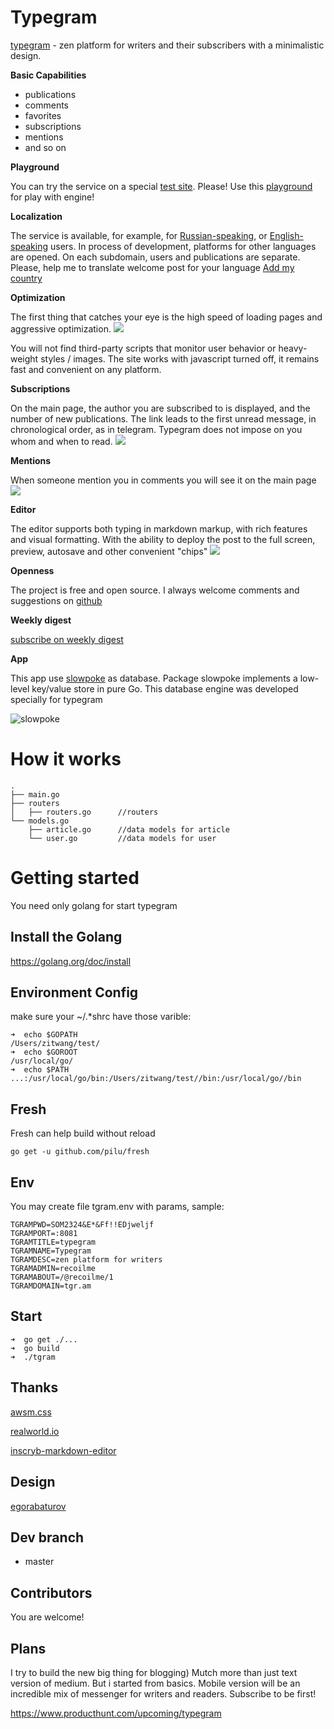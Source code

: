 # Typegram

[typegram](http://tgr.am) - zen platform for writers and their subscribers with a minimalistic design.

**Basic Capabilities**

 - publications
 - comments
 - favorites
 - subscriptions
 - mentions
 - and so on

**Playground**

You can try the service on a special [test site](http://tst.tgr.am/). Please! Use this [playground](http://tst.tgr.am/) for play with engine!

**Localization**

The service is available, for example, for [Russian-speaking](http://ru.tgr.am/), or [English-speaking](http://en.tgr.am/) users. In process of development, platforms for other languages are opened. On each subdomain, users and publications are separate. Please, help me to translate welcome post for your language
[Add my country](https://github.com/recoilme/tgram/issues/43)

**Optimization**

The first thing that catches your eye is the high speed of loading pages and aggressive optimization.
![](https://tst.tgr.am/i/tst/recoilme/17_.png)


You will not find third-party scripts that monitor user behavior or heavy-weight styles / images. The site works with javascript turned off, it remains fast and convenient on any platform.

**Subscriptions**

On the main page, the author you are subscribed to is displayed, and the number of new publications. The link leads to the first unread message, in chronological order, as in telegram. Typegram does not impose on you whom and when to read.
![](https://tst.tgr.am/i/tst/recoilme/23_.png)

**Mentions**

When someone mention you in comments you will see it on the main page
![](https://tst.tgr.am/i/tst/recoilme/22_.png)

**Editor**

The editor supports both typing in markdown markup, with rich features and visual formatting. With the ability to deploy the post to the full screen, preview, autosave and other convenient "chips"
![](https://en.tgr.am/i/en/recoilme/2_.png)

**Openness**

The project is free and open source. I always welcome comments and suggestions on [github](https://github.com/recoilme/tgram)

**Weekly digest**

[subscribe on weekly digest](https://www.producthunt.com/upcoming/typegram)

**App**

This app use [slowpoke](https://github.com/recoilme/slowpoke) as database. Package slowpoke implements a low-level key/value store in pure Go. This database engine was developed specially for typegram

![slowpoke](https://en.tgr.am/i/en/recoilme/3_.png)


# How it works
```
.
├── main.go
├── routers
│   ├── routers.go      //routers
└── models.go
    ├── article.go      //data models for article
    └── user.go         //data models for user

```

# Getting started


You need only golang for start typegram

## Install the Golang
https://golang.org/doc/install
## Environment Config
make sure your ~/.*shrc have those varible:
```
➜  echo $GOPATH
/Users/zitwang/test/
➜  echo $GOROOT
/usr/local/go/
➜  echo $PATH
...:/usr/local/go/bin:/Users/zitwang/test//bin:/usr/local/go//bin
```
## Fresh 

Fresh can help build without reload
```
go get -u github.com/pilu/fresh
```


## Env

You may create file tgram.env with params, sample:
```
TGRAMPWD=SOM2324&E*&Ff!!EDjweljf
TGRAMPORT=:8081
TGRAMTITLE=typegram
TGRAMNAME=Typegram
TGRAMDESC=zen platform for writers
TGRAMADMIN=recoilme
TGRAMABOUT=/@recoilme/1
TGRAMDOMAIN=tgr.am
```


## Start
```
➜  go get ./...
➜  go build
➜  ./tgram
```

## Thanks

[awsm.css](https://github.com/igoradamenko/awsm.css)


[realworld.io](https://realworld.io)


[inscryb-markdown-editor](https://github.com/Inscryb/inscryb-markdown-editor)


## Design

[egorabaturov](https://egorabaturov.com)

## Dev branch

- master

## Contributors

You are welcome!

## Plans


I try to build the new big thing for blogging) Mutch more than just text version of medium. But i started from basics.
Mobile version will be an incredible mix of messenger for writers and readers. Subscribe to be first!

https://www.producthunt.com/upcoming/typegram